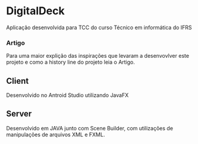 # DigitalDeck
Aplicação desenvolvida para TCC do curso Técnico em informática do IFRS

### Artigo

Para uma maior explição das inspirações que levaram a desenvovlver este projeto e como a history line do projeto leia o Artigo.

## Client

Desenvolvido no Antroid Studio utilizando JavaFX

## Server

Desenvolvido em JAVA junto com Scene Builder, com utilizações de manipulações de arquivos XML e FXML.
